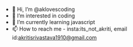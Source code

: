- 👋 Hi, I’m @aklovescoding
- 👀 I’m interested in coding
- 🌱 I’m currently learning javascript
- 📫 How to reach me - insta:its_not_akriti, email id:akritisrivastava1910@gmail.com

<!---
aklovescoding/aklovescoding is a ✨ special ✨ repository because its `README.md` (this file) appears on your GitHub profile.
You can click the Preview link to take a look at your changes.
--->
